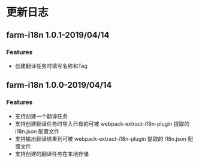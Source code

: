 # 更新日志

## farm-i18n 1.0.1-2019/04/14

### Features

- 创建翻译任务时填写名称和Tag

## farm-i18n 1.0.0-2019/04/14

### Features

- 支持创建一个翻译任务
- 支持创建翻译任务时导入已有的可被 webpack-extract-i18n-plugin 提取的 i18n.json 配置文件
- 支持输出翻译结果到可被 webpack-extract-i18n-plugin 提取的 i18n.json 配置文件
- 支持创建的翻译任务在本地存储
